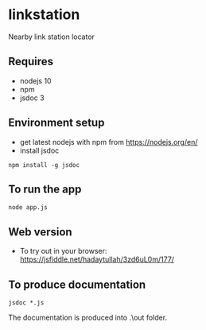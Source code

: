 # linkstation
Nearby link station locator

## Requires
* nodejs 10
* npm
* jsdoc 3

## Environment setup
* get latest nodejs with npm from https://nodejs.org/en/
* install jsdoc
```
npm install -g jsdoc
```

## To run the app

```
node app.js
```

## Web version
* To try out in your browser: https://jsfiddle.net/hadaytullah/3zd6uL0m/177/

## To produce documentation
```
jsdoc *.js
```
The documentation is produced into .\out folder.
